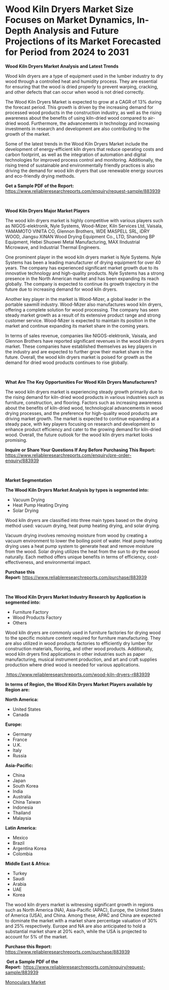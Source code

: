 <p><h1>Wood Kiln Dryers Market Size Focuses on Market Dynamics, In-Depth Analysis and Future Projections of its Market Forecasted for Period from 2024 to 2031</h1></p><p><strong>Wood Kiln Dryers Market Analysis and Latest Trends</strong></p>
<p><p>Wood kiln dryers are a type of equipment used in the lumber industry to dry wood through a controlled heat and humidity process. They are essential for ensuring that the wood is dried properly to prevent warping, cracking, and other defects that can occur when wood is not dried correctly.</p><p>The Wood Kiln Dryers Market is expected to grow at a CAGR of 13% during the forecast period. This growth is driven by the increasing demand for processed wood products in the construction industry, as well as the rising awareness about the benefits of using kiln-dried wood compared to air-dried wood. Furthermore, the advancements in technology and increasing investments in research and development are also contributing to the growth of the market.</p><p>Some of the latest trends in the Wood Kiln Dryers Market include the development of energy-efficient kiln dryers that reduce operating costs and carbon footprint, as well as the integration of automation and digital technologies for improved process control and monitoring. Additionally, the rising trend of sustainable and environmentally friendly practices is also driving the demand for wood kiln dryers that use renewable energy sources and eco-friendly drying methods.</p></p>
<p><strong>Get a Sample PDF of the Report:&nbsp;</strong> <a href="https://www.reliableresearchreports.com/enquiry/request-sample/883939">https://www.reliableresearchreports.com/enquiry/request-sample/883939</a></p>
<p>&nbsp;</p>
<p><strong>Wood Kiln Dryers Major Market Players</strong></p>
<p><p>The wood kiln dryers market is highly competitive with various players such as NIGOS-elektronik, Nyle Systems, Wood-Mizer, Kiln Services Ltd, Vaisala, YAMAMOTO VINITA CO, Glennon Brothers, WDE MASPELL SRL, iDRY WOOD, Jiangsu XINAN Wood Drying Equipment Co., LTD, Shandong BP Equipment, Hebei Shuowei Metal Manufacturing, MAX IIndustrial Microwave, and Industrial Thermal Engineers.</p><p>One prominent player in the wood kiln dryers market is Nyle Systems. Nyle Systems has been a leading manufacturer of drying equipment for over 40 years. The company has experienced significant market growth due to its innovative technology and high-quality products. Nyle Systems has a strong presence in the North American market and has been expanding its reach globally. The company is expected to continue its growth trajectory in the future due to increasing demand for wood kiln dryers.</p><p>Another key player in the market is Wood-Mizer, a global leader in the portable sawmill industry. Wood-Mizer also manufactures wood kiln dryers, offering a complete solution for wood processing. The company has seen steady market growth as a result of its extensive product range and strong customer service. Wood-Mizer is expected to maintain its position in the market and continue expanding its market share in the coming years.</p><p>In terms of sales revenue, companies like NIGOS-elektronik, Vaisala, and Glennon Brothers have reported significant revenues in the wood kiln dryers market. These companies have established themselves as key players in the industry and are expected to further grow their market share in the future. Overall, the wood kiln dryers market is poised for growth as the demand for dried wood products continues to rise globally.</p></p>
<p>&nbsp;</p>
<p><strong>What Are The Key Opportunities For Wood Kiln Dryers Manufacturers?</strong></p>
<p><p>The wood kiln dryers market is experiencing steady growth primarily due to the rising demand for kiln-dried wood products in various industries such as furniture, construction, and flooring. Factors such as increasing awareness about the benefits of kiln-dried wood, technological advancements in wood drying processes, and the preference for high-quality wood products are driving market growth. The market is expected to continue expanding at a steady pace, with key players focusing on research and development to enhance product efficiency and cater to the growing demand for kiln-dried wood. Overall, the future outlook for the wood kiln dryers market looks promising.</p></p>
<p><strong>Inquire or Share Your Questions If Any Before Purchasing This Report:</strong> <a href="https://www.reliableresearchreports.com/enquiry/pre-order-enquiry/883939">https://www.reliableresearchreports.com/enquiry/pre-order-enquiry/883939</a></p>
<p>&nbsp;</p>
<p><strong>Market Segmentation</strong></p>
<p><strong>The Wood Kiln Dryers Market Analysis by types is segmented into:</strong></p>
<p><ul><li>Vacuum Drying</li><li>Heat Pump Heating Drying</li><li>Solar Drying</li></ul></p>
<p><p>Wood kiln dryers are classified into three main types based on the drying method used: vacuum drying, heat pump heating drying, and solar drying. </p><p>Vacuum drying involves removing moisture from wood by creating a vacuum environment to lower the boiling point of water. Heat pump heating drying uses a heat pump system to generate heat and remove moisture from the wood. Solar drying utilizes the heat from the sun to dry the wood naturally. Each method offers unique benefits in terms of efficiency, cost-effectiveness, and environmental impact.</p></p>
<p><strong>Purchase this Report:&nbsp;</strong><a href="https://www.reliableresearchreports.com/purchase/883939">https://www.reliableresearchreports.com/purchase/883939</a></p>
<p>&nbsp;</p>
<p><strong>The Wood Kiln Dryers Market Industry Research by Application is segmented into:</strong></p>
<p><ul><li>Furniture Factory</li><li>Wood Products Factory</li><li>Others</li></ul></p>
<p><p>Wood kiln dryers are commonly used in furniture factories for drying wood to the specific moisture content required for furniture manufacturing. They are also utilized in wood products factories to efficiently dry lumber for construction materials, flooring, and other wood products. Additionally, wood kiln dryers find applications in other industries such as paper manufacturing, musical instrument production, and art and craft supplies production where dried wood is needed for various applications.</p></p>
<p><a href="https://www.reliableresearchreports.com/wood-kiln-dryers-r883939">&nbsp;https://www.reliableresearchreports.com/wood-kiln-dryers-r883939</a></p>
<p><strong>In terms of Region, the Wood Kiln Dryers Market Players available by Region are:</strong></p>
<p>
    <p> <strong> North America: </strong>
        <ul>
            <li>United States</li>
            <li>Canada</li>
        </ul>
        </p> 
    <p> <strong> Europe: </strong>
        <ul>
            <li>Germany</li>
            <li>France</li>
            <li>U.K.</li>
            <li>Italy</li>
            <li>Russia</li>
        </ul>
        </p> 
    <p> <strong> Asia-Pacific: </strong>
        <ul>
            <li>China</li>
            <li>Japan</li>
            <li>South Korea</li>
            <li>India</li>
            <li>Australia</li>
            <li>China Taiwan</li>
            <li>Indonesia</li>
            <li>Thailand</li>
            <li>Malaysia</li>
        </ul>
        </p> 
    <p> <strong> Latin America: </strong>
        <ul>
            <li>Mexico</li>
            <li>Brazil</li>
            <li>Argentina Korea</li>
            <li>Colombia</li>
        </ul>
        </p> 
    <p> <strong> Middle East & Africa: </strong>
        <ul>
            <li>Turkey</li>
            <li>Saudi</li>
            <li>Arabia</li>
            <li>UAE</li>
            <li>Korea</li>
        </ul>
    </p>
    </p>
<p><p>The wood kiln dryers market is witnessing significant growth in regions such as North America (NA), Asia-Pacific (APAC), Europe, the United States of America (USA), and China. Among these, APAC and China are expected to dominate the market with a market share percentage valuation of 30% and 25% respectively. Europe and NA are also anticipated to hold a substantial market share at 20% each, while the USA is projected to account for 5% of the market.</p></p>
<p><strong>Purchase this Report: </strong><a href="https://www.reliableresearchreports.com/purchase/883939">https://www.reliableresearchreports.com/purchase/883939</a></p>
<p>&nbsp;<strong>Get a Sample PDF of the Report:&nbsp;&nbsp;</strong><a href="https://www.reliableresearchreports.com/enquiry/request-sample/883939">https://www.reliableresearchreports.com/enquiry/request-sample/883939</a></p>
<p><strong></strong></p>
<p><p><a href="https://github.com/RichRobinson5/Market-Research-Report-List-4/blob/main/monoculars-market.md">Monoculars Market</a></p></p>
